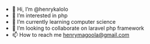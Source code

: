 - 👋 Hi, I’m @henrykalolo
- 👀 I’m interested in php
- 🌱 I’m currently learning computer science
- 💞️ I’m looking to collaborate on laravel php framework
- 📫 How to reach me henrymagoola@gmail.com

<!---
henrykalolo/henrykalolo is a ✨ special ✨ repository because its `README.md` (this file) appears on your GitHub profile.
You can click the Preview link to take a look at your changes.
--->
